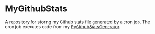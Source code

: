 # MyGithubStats
A repository for storing my Github stats file generated by a cron job. The cron job executes code from my [PyGithubStatsGenerator](https://github.com/mrkresnofatih/PyGithubStatsGenerator).
